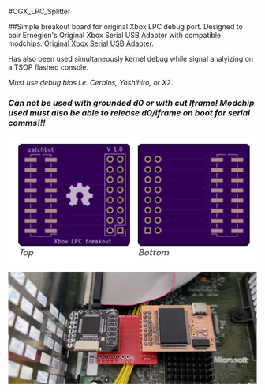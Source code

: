 

#OGX_LPC_Splitter

##Simple breakout board for original Xbox LPC debug port. Designed to pair Ernegien's Original Xbox Serial USB Adapter with compatible modchips. [Original Xbox Serial USB Adapter](https://github.com/XboxDev/serial-usb-adapter). 

Has also been used simultaneously kernel debug while signal analyizing on a TSOP flashed console. 

*Must use debug bios i.e. Cerbios, Yoshihiro, or X2.*

### ***Can not be used with grounded d0 or with cut lframe! Modchip used must also be able to release d0/lframe on boot for serial comms!!!***

![PcbSuperIO](images/pcb.JPG?raw=true "Splitter PCB")

![OxSuperIO](images/OxSuperIO.jpg?raw=true "Open Xenium w/ Splitter and SuperIO")
